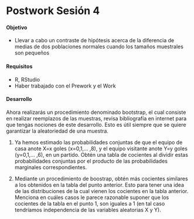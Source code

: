 # Postwork Sesión 4

#### Objetivo

- Llevar a cabo un contraste de hipótesis acerca de la diferencia de medias de dos poblaciones normales cuando los tamaños muestrales son pequeños

#### Requisitos

- R, RStudio
- Haber trabajado con el Prework y el Work

#### Desarrollo

Ahora realizarás un procedimiento denominado bootstrap, el cual consiste en realizar reemplazos de las muestras, revisa bibliografía en internet para que tengas nociones de este desarrollo. Esto es útil siempre que se quiere garantizar la aleatoriedad de una muestra. 

1. Ya hemos estimado las probabilidades conjuntas de que el equipo de casa anote X=x goles (x=0,1,... ,8), y el equipo visitante anote Y=y goles (y=0,1,... ,6), en un partido. Obtén una tabla de cocientes al dividir estas probabilidades conjuntas por el producto de las probabilidades marginales correspondientes.

2. Mediante un procedimiento de boostrap, obtén más cocientes similares a los obtenidos en la tabla del punto anterior. Esto para tener una idea de las distribuciones de la cual vienen los cocientes en la tabla anterior. Menciona en cuáles casos le parece razonable suponer que los cocientes de la tabla en el punto 1, son iguales a 1 (en tal caso tendríamos independencia de las variables aleatorias X y Y).
